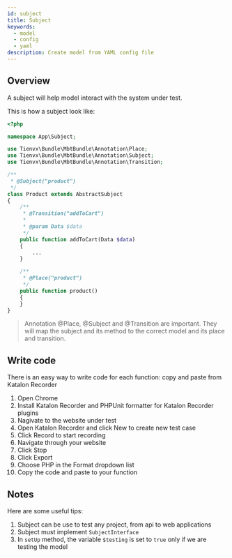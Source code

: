 ```yaml
---
id: subject
title: Subject
keywords:
  - model
  - config
  - yaml
description: Create model from YAML config file
---
```


## Overview

A subject will help model interact with the system under test.

This is how a subject look like:

```php
<?php

namespace App\Subject;

use Tienvx\Bundle\MbtBundle\Annotation\Place;
use Tienvx\Bundle\MbtBundle\Annotation\Subject;
use Tienvx\Bundle\MbtBundle\Annotation\Transition;

/**
 * @Subject("product")
 */
class Product extends AbstractSubject
{
    /**
     * @Transition("addToCart")
     *
     * @param Data $data
     */
    public function addToCart(Data $data)
    {
        ...
    }

    /**
     * @Place("product")
     */
    public function product()
    {
    }
}
```

> Annotation @Place, @Subject and @Transition are important. They will map the subject and its method to the correct model and its place and transition.

## Write code

There is an easy way to write code for each function: copy and paste from Katalon Recorder

1. Open Chrome
2. Install Katalon Recorder and PHPUnit formatter for Katalon Recorder plugins
3. Nagivate to the website under test
4. Open Katalon Recorder and click New to create new test case
5. Click Record to start recording
6. Navigate through your website
7. Click Stop
8. Click Export
9. Choose PHP in the Format dropdown list
10. Copy the code and paste to your function

## Notes

Here are some useful tips:

1. Subject can be use to test any project, from api to web applications
2. Subject must implement `SubjectInterface`
3. In `setUp` method, the variable `$testing` is set to `true` only if we are testing the model
